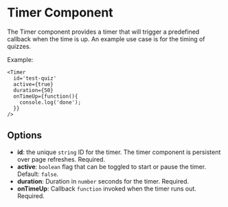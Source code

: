 # Timer Component

The Timer component provides a timer that will trigger a predefined callback when the time is up. An example use case is for the timing of quizzes.

Example:

```
<Timer 
  id='test-quiz'
  active={true} 
  duration={50} 
  onTimeUp={function(){
    console.log('done');
  }}
/>
```

## Options

* __id__:  the unique `string` ID for the timer. The timer component is persistent over page refreshes. Required.
* __active__: `boolean` flag that can be toggled to start or pause the timer. Default: `false`.
* __duration__: Duration in `number` seconds for the timer. Required. 
* __onTimeUp__: Callback `function` invoked when the timer runs out. Required. 
